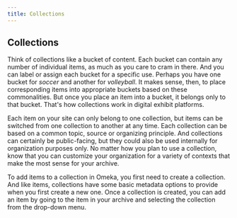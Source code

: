 ```yaml
---
title: Collections
---
```


## Collections

Think of collections like a bucket of content. Each bucket can contain any number of individual items, as much as you care to cram in there. And you can label or assign each bucket for a specific use. Perhaps you have one bucket for *soccer* and another for *volleyball*. It makes sense, then, to place corresponding items into appropriate buckets based on these commonalities. But once you place an item into a bucket, it belongs only to that bucket. That's how collections work in digital exhibit platforms.

Each item on your site can only belong to one collection, but items can be switched from one collection to another at any time. Each collection can be based on a common topic, source or organizing principle. And collections can certainly be public-facing, but they could also be used internally for organization purposes only. No matter how you plan to use a collection, know that you can customize your organization for a variety of contexts that make the most sense for your archive.

To add items to a collection in Omeka, you first need to create a collection. And like items, collections have some basic metadata options to provide when you first create a new one. Once a collection is created, you can add an item by going to the item in your archive and selecting the collection from the drop-down menu.
